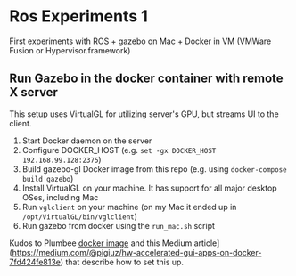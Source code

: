 # Ros Experiments 1

First experiments with ROS + gazebo on Mac + Docker in VM (VMWare Fusion or Hypervisor.framework)


## Run Gazebo in the docker container with remote X server

This setup uses VirtualGL for utilizing server's GPU, but streams UI to the client.

1. Start Docker daemon on the server
1. Configure DOCKER_HOST (e.g. `set -gx DOCKER_HOST 192.168.99.128:2375`)
1. Build gazebo-gl Docker image from this repo (e.g. using `docker-compose build gazebo`)
1. Install VirtualGL on your machine. It has support for all major desktop OSes, including Mac
1. Run `vglclient` on your machine (on my Mac it ended up in `/opt/VirtualGL/bin/vglclient`)
1. Run gazebo from docker using the `run_mac.sh` script 

Kudos to Plumbee [docker image](https://github.com/plumbee/nvidia-virtualgl) and this Medium article](https://medium.com/@pigiuz/hw-accelerated-gui-apps-on-docker-7fd424fe813e) that describe how to set this up.



